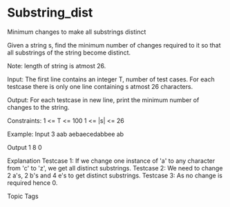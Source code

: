 # Substring_dist
Minimum changes to make all substrings distinct 

Given a string s, find the minimum number of changes required to it so that all substrings of the string become distinct.

Note: length of string is atmost 26.

Input:
The first line contains an integer T, number of test cases. For each testcase there is only one line containing s atmost 26 characters.

Output:
For each testcase in new line, print the minimum number of changes to the string.

Constraints:
1 <= T <= 100
1 <= |s| <= 26

Example:
Input
3
aab
aebaecedabbee
ab

Output
1
8
0

Explanation
Testcase 1: If we change one instance of 'a' to any character from 'c' to 'z', we get all distinct substrings.
Testcase 2:  We need to change 2 a's, 2 b's and 4 e's to get distinct substrings.
Testcase 3: As no change is required hence 0.

Topic Tags
